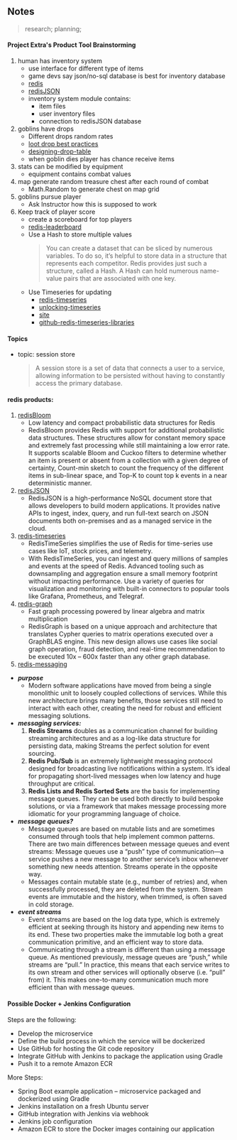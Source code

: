 ## Notes
> research; planning;

#### Project Extra's Product Tool Brainstorming
1. human has inventory system
   - use interface for different type of items
   - game devs say json/no-sql database is best for inventory database
   - [redis](https://redis.com/solutions/industries/gaming/)
   - [redisJSON](https://redis.com/modules/redis-json/)
   - inventory system module contains:
     - item files
     - user inventory files
     - connection to redisJSON database
2. goblins have drops
   - Different drops random rates
   - [loot drop best practices](https://www.gamedeveloper.com/design/loot-drop-best-practices)
   - [designing-drop-table](https://www.quora.com/What-goes-into-designing-a-random-loot-drop-system-in-a-video-game-Is-it-complex)
   - when goblin dies player has chance receive items
3. stats can be modified by equipment
   - equipment contains combat values
4. map generate random treasure chest after each round of combat
    - Math.Random to generate chest on map grid
5. goblins pursue player
    - Ask Instructor how this is supposed to work
6. Keep track of player score
   - create a scoreboard for top players
   - [redis-leaderboard](https://redis.com/solutions/use-cases/leaderboards/)
   - Use a Hash to store multiple values
     > You can create a dataset that can be sliced by numerous variables. 
     > To do so, it’s helpful to store data in a structure that represents each competitor. 
     > Redis provides just such a structure, called a Hash.
     > A Hash can hold numerous name-value pairs that are associated with one key.
   - Use Timeseries for updating
     - [redis-timeseries](https://redis.com/modules/redis-timeseries/) 
     - [unlocking-timeseries](https://redis.com/blog/unlocking-timeseries-data-redis/)
     - [site](https://oss.redis.com/redistimeseries/)
     - [github-redis-timeseries-libraries](https://github.com/redistimeseries)
 
#### Topics  
- topic: session store
    > A session store is a set of data that connects a user to a service, allowing information to be persisted without having to constantly access the primary database.

#### redis products:
1. [redisBloom](https://redis.com/modules/redis-bloom/)
    - Low latency and compact probabilistic data structures for Redis
    - RedisBloom provides Redis with support for additional probabilistic data structures. These structures allow for constant memory space and extremely fast processing while still maintaining a low error rate. It supports scalable Bloom and Cuckoo filters to determine whether an item is present or absent from a collection with a given degree of certainty, Count-min sketch to count the frequency of the different items in sub-linear space, and Top-K to count top k events in a near deterministic manner.
2. [redisJSON](https://redis.com/modules/redis-json/)
    - RedisJSON is a high-performance NoSQL document store that allows developers to build modern applications. It provides native APIs to ingest, index, query, and run full-text search on JSON documents both on-premises and as a managed service in the cloud.
3. [redis-timeseries](https://redis.com/modules/redis-timeseries/)
    - RedisTimeSeries simplifies the use of Redis for time-series use cases like IoT, stock prices, and telemetry.
    - With RedisTimeSeries, you can ingest and query millions of samples and events at the speed of Redis. Advanced tooling such as downsampling and aggregation ensure a small memory footprint without impacting performance. Use a variety of queries for visualization and monitoring with built-in connectors to popular tools like Grafana, Prometheus, and Telegraf.
4. [redis-graph](https://redis.com/modules/redis-graph/)
    - Fast graph processing powered by linear algebra and matrix multiplication
    - RedisGraph is based on a unique approach and architecture that translates Cypher queries to matrix operations executed over a GraphBLAS engine. This new design allows use cases like social graph operation, fraud detection, and real-time recommendation to be executed 10x – 600x faster than any other graph database.
5. [redis-messaging](https://medium.com/snipe-gg/3-ways-we-use-redis-to-make-gaming-awesome-7c1a74905bd2)
  - ***purpose***
    - Modern software applications have moved from being a single monolithic unit to loosely coupled collections of services. While this new architecture brings many benefits, those services still need to interact with each other, creating the need for robust and efficient messaging solutions.
  - ***messaging services:***
      1. **Redis Streams** doubles as a communication channel for building streaming architectures and as a log-like data structure for persisting data, making Streams the perfect solution for event sourcing.
      2. **Redis Pub/Sub** is an extremely lightweight messaging protocol designed for broadcasting live notifications within a system. It’s ideal for propagating short-lived messages when low latency and huge throughput are critical.
      3. **Redis Lists and Redis Sorted Sets** are the basis for implementing message queues. They can be used both directly to build bespoke solutions, or via a framework that makes message processing more idiomatic for your programming language of choice.
  - ***message queues?***
      - Message queues are based on mutable lists and are sometimes consumed through tools that help implement common patterns. There are two main differences between message queues and event streams: Message queues use a “push” type of communication—a service pushes a new message to another service’s inbox whenever something new needs attention. Streams operate in the opposite way.
      - Messages contain mutable state (e.g., number of retries) and, when successfully processed, they are deleted from the system. Stream events are immutable and the history, when trimmed, is often saved in cold storage.
  - ***event streams***
      - Event streams are based on the log data type, which is extremely efficient at seeking through its history and appending new items to its end. These two properties make the immutable log both a great communication primitive, and an efficient way to store data.
      - Communicating through a stream is different than using a message queue. As mentioned previously, message queues are “push,” while streams are “pull.” In practice, this means that each service writes to its own stream and other services will optionally observe (i.e. “pull” from) it. This makes one-to-many communication much more efficient than with message queues.

#### Possible Docker + Jenkins Configuration
Steps are the following:
- Develop the microservice
- Define the build process in which the service will be dockerized
- Use GitHub for hosting the Git code repository
- Integrate GitHub with Jenkins to package the application using Gradle
- Push it to a remote Amazon ECR

More Steps:
- Spring Boot example application – microservice packaged and dockerized using Gradle
- Jenkins installation on a fresh Ubuntu server
- GitHub integration with Jenkins via webhook
- Jenkins job configuration
- Amazon ECR to store the Docker images containing our application